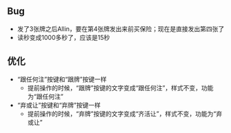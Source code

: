## Bug
- 发了3张牌之后Allin，要在第4张牌发出来前买保险；现在是直接发出第四张了
- 读秒变成1000多秒了，应该是15秒
## 优化
- “跟任何注”按键和“跟牌”按键一样
  - 提前操作的时候，“跟牌”按键的文字变成“跟任何注”，样式不变，功能为“跟任何注”
- “弃或让”按键和“弃牌”按键一样
  - 提前操作的时候，“弃牌”按键的文字变成“齐活让”，样式不变，功能为“弃或让”
